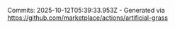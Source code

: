 Commits: 2025-10-12T05:39:33.953Z - Generated via https://github.com/marketplace/actions/artificial-grass
<br>
